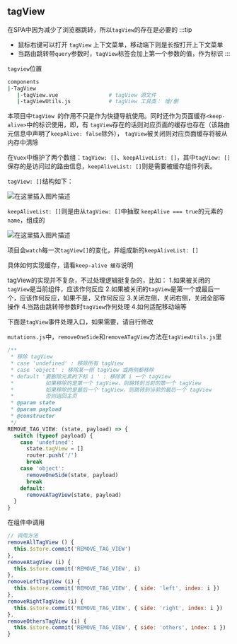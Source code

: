 ## tagView 
在SPA中因为减少了浏览器跳转，所以```tagView```的存在是必要的
:::tip
- 鼠标右键可以打开 ```tagView``` 上下文菜单，移动端下则是长按打开上下文菜单
- 当路由跳转带```query```参数时，```tagView```标签会加上第一个参数的值，作为标识
:::

```tagview```位置
```sh
components
|-TagView
   |-tagView.vue                # tagView 源文件
   |-tagViewUtils.js            # tagView 工具类： 增/删
```

本项目中```tagView ```的作用不只是作为快捷导航使用。同时还作为页面缓存```<keep-alive>```中的标识使用，即，有 ```tagView```存在的话则对应页面的缓存也存在（该路由元信息中声明了```keepAlive: false```除外）， ```tagView```被关闭则对应页面缓存将被从内存中清除

在```Vuex```中维护了两个数组：```tagView: []```、```keepAliveList: []```，其中```tagView: []```保存的是访问过的路由信息，```keepAliveList: []```则是需要被缓存组件列表。

```tagView: []```结构如下：

![在这里插入图片描述](https://img-blog.csdnimg.cn/20201109193512403.png?x-oss-process=image/watermark,type_ZmFuZ3poZW5naGVpdGk,shadow_10,text_aHR0cHM6Ly9ibG9nLmNzZG4ubmV0L3FxXzQxOTEyMzk4,size_16,color_FFFFFF,t_70#pic_center)

```keepAliveList: []```则是由从```tagView: []```中抽取 ```keepAlive === true```的元素的```name```，组成的

![在这里插入图片描述](https://img-blog.csdnimg.cn/20201109193935667.png#pic_center)

项目会```watch```每一次```tagView[]```的变化，并组成新的```keepAliveList: []```

具体如何实现缓存，请看```keep-alive 缓存```说明


tagView的实现并不复杂，不过处理逻辑挺复杂的，比如：
1.如果被关闭的```tagView```是当前组件，应该作何反应
2.如果被关闭的```tagView```是第一个或最后一个，应该作何反应，如果不是，又作何反应
3.关闭左侧，关闭右侧，关闭全部等操作
4.当路由跳转带参数时```tagView```作何处理
4.如何适配移动端等

下面是```tagView```事件处理入口，如果需要，请自行修改

```mutations.js```中，```removeOneSide```和```removeATagView```方法在```tagViewUtils.js```里
```js
/**
 * 移除 tagView
 * case 'undefined' : 移除所有 tagView
 * case 'object' : 移除某一侧 tagView 或两侧都移除
 * default '要删除元素的下标 i ' : 移除第 i 一个 tagView
 *          如果移除的是第一个 tagView，则跳转到当前的第一个 tagView
 *          如果移除的是最后一个 tagView，则跳转到当前的最后一个 tagView
 *          否则返回主页
 * @param state
 * @param payload
 * @constructor
 */
REMOVE_TAG_VIEW: (state, payload) => {
  switch (typeof payload) {
    case 'undefined':
      state.tagView = []
      router.push('/')
      break
    case 'object':
      removeOneSide(state, payload)
      break
    default:
      removeATagView(state, payload)
  }
}
```
在组件中调用
```js
// 调用方法
removeAllTagView () {
  this.$store.commit('REMOVE_TAG_VIEW')
},
removeAtagView (i) {
  this.$store.commit('REMOVE_TAG_VIEW', i)
},
removeLeftTagView (i) {
  this.$store.commit('REMOVE_TAG_VIEW', { side: 'left', index: i })
},
removeRightTagView (i) {
  this.$store.commit('REMOVE_TAG_VIEW', { side: 'right', index: i })
},
removeOthersTagView (i) {
  this.$store.commit('REMOVE_TAG_VIEW', { side: 'others', index: i })
}
```


